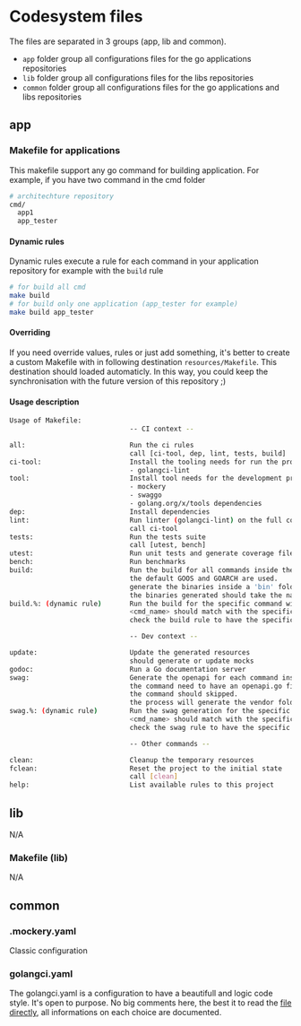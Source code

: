 # Codesystem files

The files are separated in 3 groups (app, lib and common).

- `app` folder group all configurations files for the go applications repositories
- `lib` folder group all configurations files for the libs repositories
- `common` folder group all configurations files for the go applications and libs repositories

## app

### Makefile for applications

This makefile support any go command for building application. For example, if you have two command in the cmd folder

``` bash
# architechture repository
cmd/
  app1
  app_tester
```

#### Dynamic rules

Dynamic rules execute a rule for each command in your application repository
for example with the `build` rule

``` bash
# for build all cmd
make build
# for build only one application (app_tester for example)
make build app_tester
```

#### Overriding

If you need override values, rules or just add something, it's better to create a custom Makefile with in following destination `resources/Makefile`. This destination should loaded automaticly. In this way, you could keep the synchronisation with the future version of this repository ;)

#### Usage description

``` bash
Usage of Makefile:
                              -- CI context --

all:                          Run the ci rules
                              call [ci-tool, dep, lint, tests, build]
ci-tool:                      Install the tooling needs for run the project (ci context):
                              - golangci-lint
tool:                         Install tool needs for the development project after calling the ci-tool rule
                              - mockery
                              - swaggo
                              - golang.org/x/tools dependencies
dep:                          Install dependencies
lint:                         Run linter (golangci-lint) on the full code base
                              call ci-tool
tests:                        Run the tests suite
                              call [utest, bench]
utest:                        Run unit tests and generate coverage file
bench:                        Run benchmarks
build:                        Run the build for all commands inside the cmd folder
                              the default GOOS and GOARCH are used.
                              generate the binaries inside a 'bin' folder.
                              the binaries generated should take the name with <cmd_name>-<GOOS>-<GOARCH>
build.%: (dynamic rule)       Run the build for the specific command with 'build.<cmd_name>'
                              <cmd_name> should match with the specific folder name inside the cmd folder
                              check the build rule to have the specific behavior about the build

                              -- Dev context --

update:                       Update the generated resources
                              should generate or update mocks
godoc:                        Run a Go documentation server
swag:                         Generate the openapi for each command inside the cmd folder
                              the command need to have an openapi.go file inside the main context, else the
                              the command should skipped.
                              the process will generate the vendor folder which will removed by the 'clean' rule.
swag.%: (dynamic rule)        Run the swag generation for the specific command with 'swag.<cmd_name>'
                              <cmd_name> should match with the specific folder name inside the cmd folder
                              check the swag rule to have the specific behavior about the swag process

                              -- Other commands --

clean:                        Cleanup the temporary resources
fclean:                       Reset the project to the initial state
                              call [clean]
help:                         List available rules to this project
```

## lib

N/A

### Makefile (lib)

N/A

## common

### .mockery.yaml

Classic configuration

### golangci.yaml

The golangci.yaml is a configuration to have a beautifull and logic code style. It's open to purpose.
No big comments here, the best it to read the [file directly](https://github.com/gofast-pkg/codesystem/tree/main/common/golangci.yaml), all informations on each choice are documented.
